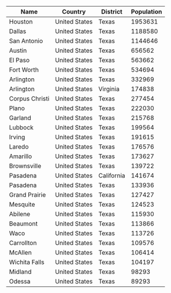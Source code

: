 | Name | Country | District | Population |
| --- | --- | --- | --- |
| Houston | United States | Texas | 1953631 |
| Dallas | United States | Texas | 1188580 |
| San Antonio | United States | Texas | 1144646 |
| Austin | United States | Texas | 656562 |
| El Paso | United States | Texas | 563662 |
| Fort Worth | United States | Texas | 534694 |
| Arlington | United States | Texas | 332969 |
| Arlington | United States | Virginia | 174838 |
| Corpus Christi | United States | Texas | 277454 |
| Plano | United States | Texas | 222030 |
| Garland | United States | Texas | 215768 |
| Lubbock | United States | Texas | 199564 |
| Irving | United States | Texas | 191615 |
| Laredo | United States | Texas | 176576 |
| Amarillo | United States | Texas | 173627 |
| Brownsville | United States | Texas | 139722 |
| Pasadena | United States | California | 141674 |
| Pasadena | United States | Texas | 133936 |
| Grand Prairie | United States | Texas | 127427 |
| Mesquite | United States | Texas | 124523 |
| Abilene | United States | Texas | 115930 |
| Beaumont | United States | Texas | 113866 |
| Waco | United States | Texas | 113726 |
| Carrollton | United States | Texas | 109576 |
| McAllen | United States | Texas | 106414 |
| Wichita Falls | United States | Texas | 104197 |
| Midland | United States | Texas | 98293 |
| Odessa | United States | Texas | 89293 |
